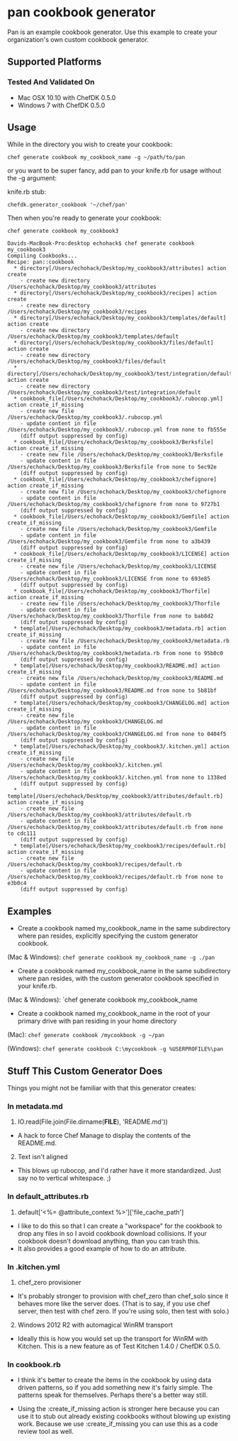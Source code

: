 # pan cookbook generator

Pan is an example cookbook generator. Use this example to create your organization's own custom cookbook generator.

## Supported Platforms

### Tested And Validated On
* Mac OSX 10.10 with ChefDK 0.5.0
* Windows 7 with ChefDK 0.5.0

## Usage

While in the directory you wish to create your cookbook:

`chef generate cookbook my_cookbook_name -g ~/path/to/pan`

or you want to be super fancy, add pan to your knife.rb for usage without the -g argument:

knife.rb stub:

`chefdk.generator_cookbook '~/chef/pan'`

Then when you're ready to generate your cookbook:

```chef generate cookbook my_cookbook3```

```
Davids-MacBook-Pro:desktop echohack$ chef generate cookbook my_cookbook3
Compiling Cookbooks...
Recipe: pan::cookbook
  * directory[/Users/echohack/Desktop/my_cookbook3/attributes] action create
    - create new directory /Users/echohack/Desktop/my_cookbook3/attributes
  * directory[/Users/echohack/Desktop/my_cookbook3/recipes] action create
    - create new directory /Users/echohack/Desktop/my_cookbook3/recipes
  * directory[/Users/echohack/Desktop/my_cookbook3/templates/default] action create
    - create new directory /Users/echohack/Desktop/my_cookbook3/templates/default
  * directory[/Users/echohack/Desktop/my_cookbook3/files/default] action create
    - create new directory /Users/echohack/Desktop/my_cookbook3/files/default
  * directory[/Users/echohack/Desktop/my_cookbook3/test/integration/default] action create
    - create new directory /Users/echohack/Desktop/my_cookbook3/test/integration/default
  * cookbook_file[/Users/echohack/Desktop/my_cookbook3/.rubocop.yml] action create_if_missing
    - create new file /Users/echohack/Desktop/my_cookbook3/.rubocop.yml
    - update content in file /Users/echohack/Desktop/my_cookbook3/.rubocop.yml from none to fb555e
    (diff output suppressed by config)
  * cookbook_file[/Users/echohack/Desktop/my_cookbook3/Berksfile] action create_if_missing
    - create new file /Users/echohack/Desktop/my_cookbook3/Berksfile
    - update content in file /Users/echohack/Desktop/my_cookbook3/Berksfile from none to 5ec92e
    (diff output suppressed by config)
  * cookbook_file[/Users/echohack/Desktop/my_cookbook3/chefignore] action create_if_missing
    - create new file /Users/echohack/Desktop/my_cookbook3/chefignore
    - update content in file /Users/echohack/Desktop/my_cookbook3/chefignore from none to 9727b1
    (diff output suppressed by config)
  * cookbook_file[/Users/echohack/Desktop/my_cookbook3/Gemfile] action create_if_missing
    - create new file /Users/echohack/Desktop/my_cookbook3/Gemfile
    - update content in file /Users/echohack/Desktop/my_cookbook3/Gemfile from none to a3b439
    (diff output suppressed by config)
  * cookbook_file[/Users/echohack/Desktop/my_cookbook3/LICENSE] action create_if_missing
    - create new file /Users/echohack/Desktop/my_cookbook3/LICENSE
    - update content in file /Users/echohack/Desktop/my_cookbook3/LICENSE from none to 693e85
    (diff output suppressed by config)
  * cookbook_file[/Users/echohack/Desktop/my_cookbook3/Thorfile] action create_if_missing
    - create new file /Users/echohack/Desktop/my_cookbook3/Thorfile
    - update content in file /Users/echohack/Desktop/my_cookbook3/Thorfile from none to bab8d2
    (diff output suppressed by config)
  * template[/Users/echohack/Desktop/my_cookbook3/metadata.rb] action create_if_missing
    - create new file /Users/echohack/Desktop/my_cookbook3/metadata.rb
    - update content in file /Users/echohack/Desktop/my_cookbook3/metadata.rb from none to 95b0c0
    (diff output suppressed by config)
  * template[/Users/echohack/Desktop/my_cookbook3/README.md] action create_if_missing
    - create new file /Users/echohack/Desktop/my_cookbook3/README.md
    - update content in file /Users/echohack/Desktop/my_cookbook3/README.md from none to 5b81bf
    (diff output suppressed by config)
  * template[/Users/echohack/Desktop/my_cookbook3/CHANGELOG.md] action create_if_missing
    - create new file /Users/echohack/Desktop/my_cookbook3/CHANGELOG.md
    - update content in file /Users/echohack/Desktop/my_cookbook3/CHANGELOG.md from none to 0404f5
    (diff output suppressed by config)
  * template[/Users/echohack/Desktop/my_cookbook3/.kitchen.yml] action create_if_missing
    - create new file /Users/echohack/Desktop/my_cookbook3/.kitchen.yml
    - update content in file /Users/echohack/Desktop/my_cookbook3/.kitchen.yml from none to 1338ed
    (diff output suppressed by config)
  * template[/Users/echohack/Desktop/my_cookbook3/attributes/default.rb] action create_if_missing
    - create new file /Users/echohack/Desktop/my_cookbook3/attributes/default.rb
    - update content in file /Users/echohack/Desktop/my_cookbook3/attributes/default.rb from none to cdc111
    (diff output suppressed by config)
  * template[/Users/echohack/Desktop/my_cookbook3/recipes/default.rb] action create_if_missing
    - create new file /Users/echohack/Desktop/my_cookbook3/recipes/default.rb
    - update content in file /Users/echohack/Desktop/my_cookbook3/recipes/default.rb from none to e3b0c4
    (diff output suppressed by config)
```
## Examples

* Create a cookbook named my_cookbook_name in the same subdirectory where pan resides, explicitly specifying the custom generator cookbook.

(Mac & Windows): `chef generate cookbook my_cookbook_name -g ./pan`

* Create a cookbook named my_cookbook_name in the same subdirectory where pan resides, with the custom generator cookbook specified in your knife.rb.

(Mac & Windows): `chef generate cookbook my_cookbook_name

* Create a cookbook named my_cookbook_name in the root of your primary drive with pan residing in your home directory

(Mac): `chef generate cookbook /mycookbook -g ~/pan`

(Windows): `chef generate cookbook C:\mycookbook -g %USERPROFILE%\pan`

## Stuff This Custom Generator Does

Things you might not be familiar with that this generator creates:

### In metadata.md

1. IO.read(File.join(File.dirname(__FILE__), 'README.md'))

  * A hack to force Chef Manage to display the contents of the README.md.

2. Text isn't aligned

  * This blows up rubocop, and I'd rather have it more standardized. Just say no to vertical whitespace. ;)

### In default_attributes.rb

1. default['<%= @attribute_context %>']['file_cache_path']

  * I like to do this so that I can create a "workspace" for the cookbook to drop any files in so I avoid cookbook download collisions. If your cookbook doesn't download anything, than you can trash this.
  * It also provides a good example of how to do an attribute.

### In .kitchen.yml

1. chef_zero provisioner

  * It's probably stronger to provision with chef_zero than chef_solo since it behaves more like the server does. (That is to say, if you use chef server, then test with chef zero. If you're using solo, then test with solo.)

2. Windows 2012 R2 with automagical WinRM transport
  * Ideally this is how you would set up the transport for WinRM with Kitchen. This is a new feature as of Test Kitchen 1.4.0 / ChefDK 0.5.0.

### In cookbook.rb

* I think it's better to create the items in the cookbook by using data driven patterns, so if you add something new it's fairly simple. The patterns speak for themselves. Perhaps there's a better way still.

* Using the :create_if_missing action is stronger here because you can use it to stub out already existing cookbooks without blowing up existing work. Because we use :create_if_missing you can use this as a code review tool as well.
